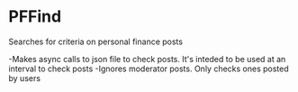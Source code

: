# PFFind
Searches for criteria on personal finance posts

-Makes async calls to json file to check posts. It's inteded to be used at an interval to check posts
-Ignores moderator posts. Only checks ones posted by users
